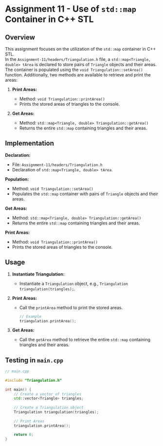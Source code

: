 # Assignment 11 - Use of `std::map` Container in C++ STL
 
## Overview
 
This assignment focuses on the utilization of the `std::map` container in C++ STL. <br>
In the `Assignment-11/headers/Triangulation.h` file, a `std::map<Triangle, double> tArea` is declared to store pairs of `Triangle` objects and their areas. The container is populated using the `void Triangulation::setArea()` function. Additionally, two methods are available to retrieve and print the areas:
 
1. **Print Areas:**
   - Method: `void Triangulation::printArea()`
   - Prints the stored areas of triangles to the console.
 
2. **Get Areas:**
   - Method: `std::map<Triangle, double> Triangulation::getArea()`
   - Returns the entire `std::map` containing triangles and their areas.
 
## Implementation 
 
 **Declaration:**
   - File: `Assignment-11/headers/Triangulation.h`
   - Declaration of `std::map<Triangle, double> tArea`.
 
 **Population:**
   - Method: `void Triangulation::setArea()`
   - Populates the `std::map` container with pairs of `Triangle` objects and their areas.
 

 
 **Get Areas:**
   - Method: `std::map<Triangle, double> Triangulation::getArea()`
   - Returns the entire `std::map` containing triangles and their areas.

 **Print Areas:**
   - Method: `void Triangulation::printArea()`
   - Prints the stored areas of triangles to the console.
 
## Usage
 
1. **Instantiate Triangulation:**
   - Instantiate a `Triangulation` object, e.g., `Triangulation triangulation(triangles);`.
 
2. **Print Areas:**
   - Call the `printArea` method to print the stored areas.
     ```cpp
     // Example
     triangulation.printArea();
     ```
 
3. **Get Areas:**
   - Call the `getArea` method to retrieve the entire `std::map` containing triangles and their areas.
## Testing in `main.cpp`

 
```cpp
// main.cpp
 
#include "Triangulation.h"
 
int main() {
    // Create a vector of triangles
    std::vector<Triangle> triangles;
 
    // Create a Triangulation object
    Triangulation triangulation(triangles);
 
    // Print Areas
    triangulation.printArea();
 
    return 0;
}
